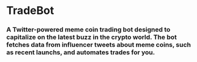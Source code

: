 # TradeBot

### A Twitter-powered meme coin trading bot designed to capitalize on the latest buzz in the crypto world. The bot fetches data from influencer tweets about meme coins, such as recent launchs, and automates trades for you.
